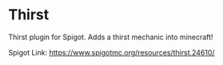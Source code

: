 # Thirst
Thirst plugin for Spigot. Adds a thirst mechanic into minecraft!

Spigot Link: https://www.spigotmc.org/resources/thirst.24610/
